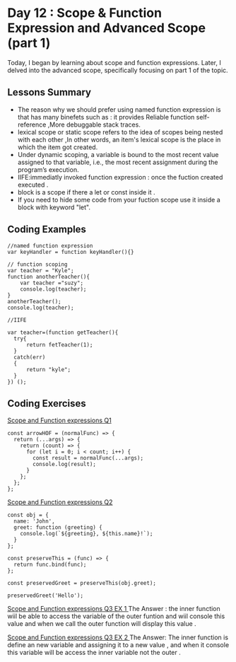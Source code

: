 # Day 12 : Scope & Function Expression and Advanced Scope (part 1) 
Today, I began by learning about scope and function expressions. Later, I delved into the advanced scope, specifically focusing on part 1 of the topic. 
## Lessons Summary
- The reason why we should prefer using named function expression is that has many binefets such as : it provides Reliable function self-reference ,More debuggable stack traces.
- lexical scope or static scope refers to the idea of scopes being nested with each other ,In other words, an item's lexical scope is the place in which the item got created.
- Under dynamic scoping, a variable is bound to the most recent value assigned to that variable, i.e., the most recent assignment during the program’s execution.
- IIFE:immediatly invoked function expression : once the fuction created executed .
- block is a scope if there a let or const inside it .
- If you need to hide some code from your fuction scope use it inside a block with keyword "let".
 
## Coding Examples

```
//named function expression 
var keyHandler = function keyHandler(){}

// function scoping 
var teacher = "Kyle";
function anotherTeacher(){
    var teacher ="suzy";
    console.log(teacher);
}
anotherTeacher();
console.log(teacher);

//IIFE

var teacher=(function getTeacher(){
  try{
      return fetTeacher(1);
  }
  catch(err)
  {
      return "kyle";
  }  
}) ();

```

## Coding Exercises
[Scope and Function expressions Q1 ](https://github.com/orjwan-alrajaby/gsg-expressjs-backend-training-2023/blob/main/learning-sprint-1/week3-day3-tasks/tasks.md)
```
const arrowHOF = (normalFunc) => {
  return (...args) => {
    return (count) => {
      for (let i = 0; i < count; i++) {
        const result = normalFunc(...args);
        console.log(result);
      }
    };
  };
};
```
[Scope and Function expressions Q2 ](https://github.com/orjwan-alrajaby/gsg-expressjs-backend-training-2023/blob/main/learning-sprint-1/week3-day3-tasks/tasks.md)

```
const obj = {
  name: 'John',
  greet: function (greeting) {
    console.log(`${greeting}, ${this.name}!`);
  }
};

const preserveThis = (func) => {
  return func.bind(func);
};

const preservedGreet = preserveThis(obj.greet);

preservedGreet('Hello');
```
[Scope and Function expressions Q3 EX 1 ](https://github.com/orjwan-alrajaby/gsg-expressjs-backend-training-2023/blob/main/learning-sprint-1/week3-day3-tasks/tasks.md)
The Answer : the inner function wiil be able to access the variable of the outer funtion and wiil console this value and when we call the outer function will display this value .

[Scope and Function expressions Q3 EX 2 ](https://github.com/orjwan-alrajaby/gsg-expressjs-backend-training-2023/blob/main/learning-sprint-1/week3-day3-tasks/tasks.md)
The Answer: The inner function is define an new variable and assigning it to a new value , and when it console this variable will be access the inner variable not the outer . 



